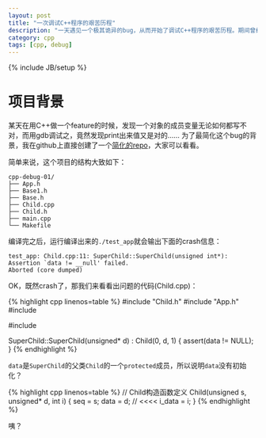 ```yaml
---
layout: post
title: "一次调试C++程序的艰苦历程"
description: "一天遇见一个极其诡异的bug，从而开始了调试C++程序的艰苦历程。期间曾经翻遍了汇编，甚至用了模板调试，才最终定位bug。"
category: cpp
tags: [cpp, debug]
---
```

{% include JB/setup %}

# 项目背景

某天在用C++做一个feature的时候，发现一个对象的成员变量无论如何都写不对，而用gdb调试之，竟然发现print出来值又是对的……
为了最简化这个bug的背景，我在github上直接创建了一个[简化的repo](https://github.com/airekans/cpp-debug-01)，大家可以看看。

简单来说，这个项目的结构大致如下：

    cpp-debug-01/
    ├── App.h
    ├── Base1.h
    ├── Base.h
    ├── Child.cpp
    ├── Child.h
    ├── main.cpp
    └── Makefile

编译完之后，运行编译出来的`./test_app`就会输出下面的crash信息：

    test_app: Child.cpp:11: SuperChild::SuperChild(unsigned int*): Assertion `data != __null' failed.
    Aborted (core dumped)

OK，既然crash了，那我们来看看出问题的代码(Child.cpp)：

{% highlight cpp linenos=table %}
#include "Child.h"
#include "App.h"
#include <cstdio>

#include <cassert>


SuperChild::SuperChild(unsigned* d)
: Child(0, d, 1)
{
    assert(data != NULL);
}
{% endhighlight %}

`data`是`SuperChild`的父类`Child`的一个`protected`成员，所以说明`data`没有初始化？

{% highlight cpp linenos=table %}
// Child构造函数定义
Child(unsigned s, unsigned* d, int i)
{
    seq = s;
    data = d; // <<<<
    i_data = i;
}
{% endhighlight %}

咦？
